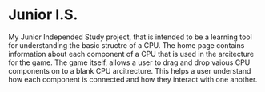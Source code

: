 # Junior I.S.
My Junior Independed Study project, that is intended to be a learning tool for understanding the basic structre of a CPU. The home page contains information about each component of a CPU that is used in the arcitecture for the game. The game itself, allows a user to drag and drop vaious CPU components on to a blank CPU arcitrecture. This helps a user understand how each component is connected and how they interact with one another. 
